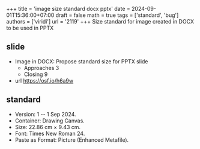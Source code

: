 +++
title = 'image size standard docx pptx'
date = 2024-09-01T15:36:00+07:00
draft = false
math = true
tags = ['standard', 'bug']
authors = ['viridi']
url = '2119'
+++
Size standard for image created in DOCX to be used in PPTX<!--more-->


## slide
+ Image in DOCX: Propose standard size for PPTX slide
  - Approaches 3
  - Closing 9
+ url https://osf.io/h6a9w


## standard
+ Version: 1 -- 1 Sep 2024.
+ Container: Drawing Canvas.
+ Size: 22.86 cm &times; 9.43 cm.
+ Font: Times New Roman 24.
+ Paste as Format: Picture (Enhanced Metafile).

